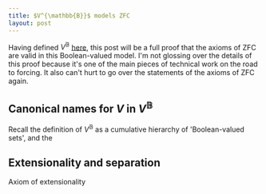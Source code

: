 ```yaml
---
title: $V^{\mathbb{B}}$ models ZFC
layout: post
---
```


<script type="text/x-mathjax-config"> MathJax.Hub.Config({ tex2jax: { inlineMath: [['$','$'], ['\\(','\\)']], processEscapes: true } }); </script> <script src="https://cdnjs.cloudflare.com/ajax/libs/mathjax/2.7.0/MathJax.js?config=TeX-AMS-MML_HTMLorMML" type="text/javascript"></script>

Having defined $V^{\mathbb{B}}$ [here](https://hilbert-spaess.github.io/2020/05/16/Boolean-valued-semantics.html), this post will be a full proof that the axioms of ZFC are valid in this Boolean-valued model. I'm not glossing over the details of this proof because it's one of the main pieces of technical work on the road to forcing. It also can't hurt to go over the statements of the axioms of ZFC again. 

## Canonical names for $V$ in $V^\mathbb{B}$

Recall the definition of $V^{\mathbb{B}}$ as a cumulative hierarchy of 'Boolean-valued sets', and the

## Extensionality and separation

Axiom of extensionality